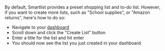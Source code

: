 By default, Smartlist provides a preset shopping list and to-do list. However, if you want to create more lists, such as "School supplies", or "Amazon returns", here's how to do so:

- Navigate to your [dashboard](https://my.smartlist.tech)
- Scroll down and click the "Create List" button
- Enter a title for the list and hit enter
- You should now see the list you just created in your dashboard
